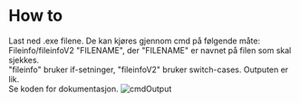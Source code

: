 <h1>How to</h1>
Last ned .exe filene. De kan kjøres gjennom cmd på følgende måte: Fileinfo/fileinfoV2 "FILENAME", der "FILENAME" er navnet på filen som skal sjekkes.<br>
"fileinfo" bruker if-setninger, "fileinfoV2" bruker switch-cases. Outputen er lik.<br>
Se koden for dokumentasjon.
<img src="https://i.imgur.com/YyLd0Xg.png" alt="cmdOutput">

